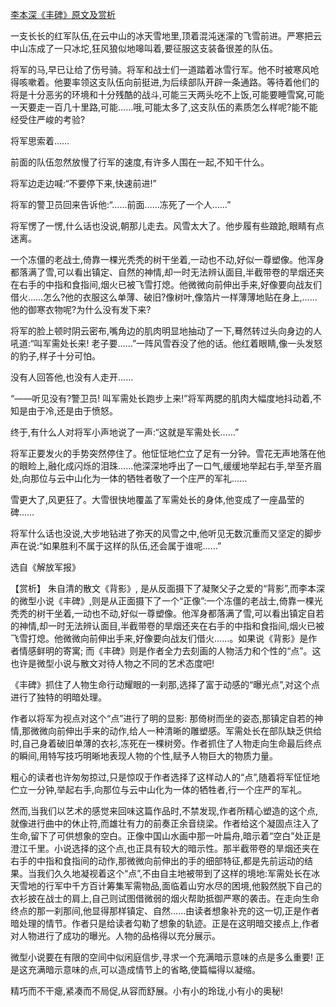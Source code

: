 [李本深《丰碑》原文及赏析](https://www.vrrw.net/wx/15327.html)

一支长长的红军队伍,在云中山的冰天雪地里,顶着混沌迷濛的飞雪前进。严寒把云中山冻成了一只冰坨,狂风狼似地嗥叫着,要征服这支装备很差的队伍。

将军的马,早已让给了伤号骑。将军和战士们一道踏着冰雪行军。他不时被寒风呛得咳嗽着。他要率领这支队伍向前挺进,为后续部队开辟一条通路。等待着他们的将是十分恶劣的环境和十分残酷的战斗,可能三天两头吃不上饭,可能要睡雪窝,可能一天要走一百几十里路,可能……哦,可能太多了,这支队伍的素质怎么样呢?能不能经受住严峻的考验?

将军思索着……

前面的队伍忽然放慢了行军的速度,有许多人围在一起,不知干什么。

将军边走边喊:“不要停下来,快速前进!”

将军的警卫员回来告诉他:“……前面……冻死了一个人……”

将军愣了一愣,什么话也没说,朝那儿走去。风雪太大了。他步履有些踉跄,眼睛有点迷离。

一个冻僵的老战士,倚靠一棵光秃秃的树干坐着,一动也不动,好似一尊塑像。他浑身都落满了雪,可以看出镇定、自然的神情,却一时无法辨认面目,半截带卷的旱烟还夹在右手的中指和食指间,烟火已被飞雪打熄。他微微向前伸出手来,好像要向战友们借火……怎么?他的衣服这么单薄、破旧?像树叶,像箔片一样薄薄地贴在身上,……他的御寒衣物呢?为什么没有发下来?

将军的脸上顿时阴云密布,嘴角边的肌肉明显地抽动了一下,蓦然转过头向身边的人吼道:“叫军需处长来! 老子要……”一阵风雪吞没了他的话。他红着眼睛,像一头发怒的豹子,样子十分可怕。

没有人回答他,也没有人走开……

“——听见没有?警卫员! 叫军需处长跑步上来!”将军两腮的肌肉大幅度地抖动着,不知是由于冷,还是由于愤怒。

终于,有什么人对将军小声地说了一声:“这就是军需处长……”

将军正要发火的手势突然停住了。他怔怔地伫立了足有一分钟。雪花无声地落在他的眼睑上,融化成闪烁的泪珠……他深深地呼出了一口气,缓缓地举起右手,举至齐眉处,向那位与云中山化为一体的牺牲者敬了一个庄严的军礼……

雪更大了,风更狂了。大雪很快地覆盖了军需处长的身体,他变成了一座晶莹的碑……

将军什么话也没说,大步地钻进了弥天的风雪之中,他听见无数沉重而又坚定的脚步声在说:“如果胜利不属于这样的队伍,还会属于谁呢……”

选自《解放军报》



【赏析】 朱自清的散文《背影》, 是从反面摄下了凝聚父子之爱的“背影”,而李本深的微型小说《丰碑》,则是从正面摄下了一个“正像”:一个冻僵的老战士,倚靠一棵光秃秃的树干坐着,一动也不动,好似一尊塑像。他浑身都落满了雪,可以看出镇定自若的神情,却一时无法辨认面目,半截带卷的旱烟还夹在右手的中指和食指间,烟火已被飞雪打熄。他微微向前伸出手来,好像要向战友们借火……。如果说《背影》是作者情感鲜明的寄寓; 而《丰碑》则是作者全力去刻画的人物活力和个性的“点”。这也许是微型小说与散文对待人物之不同的艺术态度吧!

《丰碑》抓住了人物生命行动耀眼的一刹那,选择了富于动感的“曝光点”,对这个点进行了独特的明暗处理。

作者以将军为视点对这个“点”进行了明的显影: 那倚树而坐的姿态,那镇定自若的神情,那微微向前伸出手来的动作,给人一种清晰的雕塑感。军需处长在部队缺乏供给时,自己身着破旧单薄的衣衫,冻死在一棵树旁。作者抓住了人物走向生命最后终点的瞬间,用特写技巧明晰地表现人物的个性,赋予人物巨大的物质力量。

粗心的读者也许匆匆掠过,只是惊叹于作者选择了这样动人的“点”,随着将军怔怔地伫立一分钟,举起右手,向那位与云中山化为一体的牺牲者,行一个庄严的军礼。

然而,当我们以艺术的感觉来回味这篇作品时,不禁发现,作者所精心塑造的这个点,就像进行曲中的休止符,而雄壮有力的前奏正余音绕梁。作者给这个凝固点注入了生命,留下了可供想象的空白。正像中国山水画中那一叶扁舟,暗示着“空白”处正是澄江千里。小说选择的这个点,也正具有较大的暗示性。那半截带卷的旱烟还夹在右手的中指和食指间的动作,那微微向前伸出的手的细部特征,都是先前运动的结果。当我们久久地凝视着这个“点”,不由自主地被带到了这样的境地:军需处长在冰天雪地的行军中千方百计筹集军需物品,面临着山穷水尽的困境,他毅然脱下自己的衣衫披在战士的肩上,自己则试图借微弱的烟火帮助抵御严寒的袭击。在走向生命终点的那一刹那间,他显得那样镇定、自然……由读者想象补充的这一切,正是作者暗处理的情节。作者只是给读者勾勒了想象的轨迹。正是在这明暗交接点上,作者对人物进行了成功的曝光。人物的品格得以充分展示。

微型小说要在有限的空间中似闲庭信步,寻求一个充满暗示意味的点是多么重要! 正是这充满暗示意味的点,可以造成情节上的省略,使篇幅得以凝缩。

精巧而不干瘪,紧凑而不局促,从容而舒展。小有小的玲珑,小有小的奥秘!


